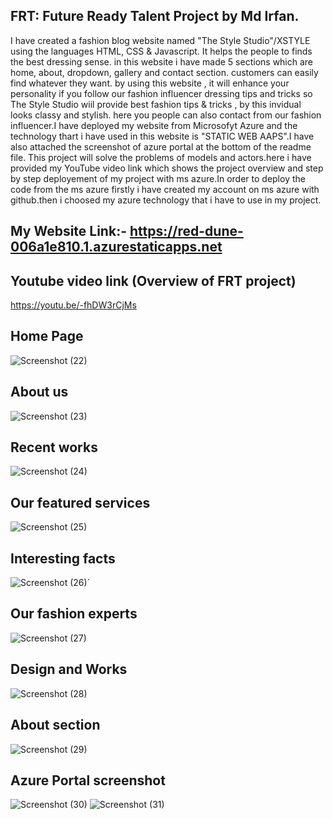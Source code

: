 ## FRT: Future Ready Talent Project by Md Irfan.
I have created a fashion blog website named "The Style Studio"/XSTYLE using the languages  HTML, CSS & Javascript. It helps the people to finds the best dressing sense. in this website i have made 5 sections which are home, about, dropdown, gallery and contact section. customers can easily find whatever they want. by using this website , it will enhance your personality if you follow our fashion influencer dressing tips and tricks so The Style Studio wiil provide best fashion tips & tricks , by this invidual looks classy and stylish. here you people can also contact from our fashion influencer.I have deployed my website from Microsofyt Azure and the technology thart i have used in this website is "STATIC WEB AAPS".I have also attached the screenshot of azure portal at the bottom of the readme file. This project will solve the problems of models and actors.here i have provided my YouTube video link which shows the  project overview and step by step deployement of my project with ms azure.In order to deploy the code from the ms azure firstly i have created my account on ms azure with github.then i choosed my azure technology that i have to use in my project.

## My Website Link:-  https://red-dune-006a1e810.1.azurestaticapps.net

## Youtube video link (Overview of FRT project)
https://youtu.be/-fhDW3rCjMs

## Home Page
![Screenshot (22)](https://user-images.githubusercontent.com/103171462/175247933-6fdb177e-af22-4390-820d-a972f83eb037.png)

## About us
![Screenshot (23)](https://user-images.githubusercontent.com/103171462/175248154-5dfce889-0110-4a88-bbb1-716ec919de0e.png)

## Recent works
![Screenshot (24)](https://user-images.githubusercontent.com/103171462/175248317-651e0eec-a0c8-4554-95c7-776655c86914.png)

## Our featured services
![Screenshot (25)](https://user-images.githubusercontent.com/103171462/175248460-b3e55438-8e7d-4792-9f90-75fc0d511fa1.png)

## Interesting facts
![Screenshot (26)](https://user-images.githubusercontent.com/103171462/175248576-be6c4561-3dac-45e2-ab17-5dfbe048a2ed.png)`

## Our fashion experts
![Screenshot (27)](https://user-images.githubusercontent.com/103171462/175249347-3a7af030-6a2d-47ee-94b7-cc41f2c982a4.png)

## Design and Works
![Screenshot (28)](https://user-images.githubusercontent.com/103171462/175249369-da99f085-d3e1-4b1f-a6b9-567dcfaf423e.png)

## About section
![Screenshot (29)](https://user-images.githubusercontent.com/103171462/175249386-4a6a3048-202b-4c57-b021-1bdf21fed617.png)

## Azure Portal screenshot
![Screenshot (30)](https://user-images.githubusercontent.com/103171462/175249779-bbee5e59-149f-49c4-9bcb-7d973bbc1330.png)
![Screenshot (31)](https://user-images.githubusercontent.com/103171462/175249789-730bc470-a63e-4bcf-8b40-4baba4ee9f95.png)










